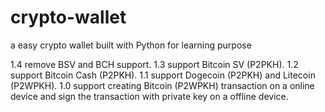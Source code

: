 # crypto-wallet
a easy crypto wallet built with Python for learning purpose

1.4 remove BSV and BCH support.
1.3 support Bitcoin SV (P2PKH).
1.2 support Bitcoin Cash (P2PKH).
1.1 support Dogecoin (P2PKH) and Litecoin (P2WPKH).
1.0 support creating Bitcoin (P2WPKH) transaction on a online device and sign the transaction with private key on a offline device. 
